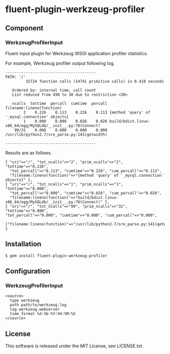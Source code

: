 # fluent-plugin-werkzeug-profiler

## Component

### WerkzeugProfilerInput

Fluent input plugin for Werkzeug WSGI application profiler statistics.

For example, Werkzeug profiler output following log.
```
----------------------------------------
PATH: '/'
         15724 function calls (14741 primitive calls) in 0.418 seconds

   Ordered by: internal time, call count
   List reduced from 490 to 30 due to restriction <30>

   ncalls  tottime  percall  cumtime  percall filename:lineno(function)
        2    0.226    0.113    0.226    0.113 {method 'query' of '_mysql.connection' objects}
        1    0.000    0.000    0.026    0.026 build/bdist.linux-x86_64/egg/MySQLdb/__init__.py:78(Connect)
    99/31    0.000    0.000    0.000    0.000 /usr/lib/python2.7/sre_parse.py:141(getwidth)

----------------------------------------
```
Results are as follows.
```
{ "uri"=>"/", "tot_ncalls"=>"2", "prim_ncalls"=>"2", "tottime"=>"0.226", 
  "tot_percall"=>"0.113", "cumtime"=>"0.226", "cum_percall"=>"0.113", 
  "filename:lineno(function)"=>"{method 'query' of '_mysql.connection' objects}" }, 
{ "uri"=>"/", "tot_ncalls"=>"1", "prim_ncalls"=>"1", "tottime"=>"0.000", 
  "tot_percall"=>"0.000", "cumtime"=>"0.026", "cum_percall"=>"0.026", 
  "filename:lineno(function)"=>"build/bdist.linux- x86_64/egg/MySQLdb/__init__.py:78(Connect)" }, 
{ "uri"=>"/", "tot_ncalls"=>"99", "prim_ncalls"=>"31", "tottime"=>"0.000", 
"tot_percall"=>"0.000", "cumtime"=>"0.000", "cum_percall"=>"0.000", 
    ["filename:lineno(function)"=>"/usr/lib/python2.7/sre_parse.py:141(getwidth)" }
```

## Installation

```
$ gem install fluent-plugin-werkzeug-profiler
```

## Configuration

### WerkzeugProfilerInput

```
<source>
  type werkzeug
  path path/to/werkzeug.log
  tag werkzeug.webserver
  time_format %d-%b-%Y:%H:%M:%S
</source>
```

## License

This software is released under the MIT License, see LICENSE.txt.
